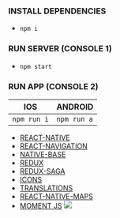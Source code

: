 ### INSTALL DEPENDENCIES
- `npm i`

### RUN SERVER (CONSOLE 1)
- `npm start`

### RUN APP (CONSOLE 2)

|IOS|ANDROID|
|--|--|
|`npm run i`|`npm run a`|

- [REACT-NATIVE](https://facebook.github.io/react-native/docs/getting-started)
- [REACT-NAVIGATION](https://reactnavigation.org/docs/en/getting-started.html)
- [NATIVE-BASE](https://docs.nativebase.io/)
- [REDUX](https://react-redux.js.org/introduction/quick-start)
- [REDUX-SAGA](https://redux-saga.js.org/docs/introduction/BeginnerTutorial.html)
- [ICONS](https://oblador.github.io/react-native-vector-icons)
- [TRANSLATIONS](https://react.i18next.com/latest/withtranslation-hoc)
- [REACT-NATIVE-MAPS](https://github.com/react-native-community/react-native-maps)
- [MOMENT JS](https://momentjs.com/)
![](https://miro.medium.com/max/1440/1*QERgzuzphdQz4e0fNs1CFQ.gif)

